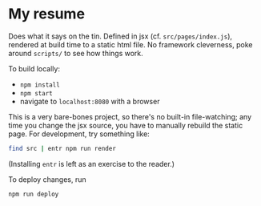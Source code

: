 # My resume

Does what it says on the tin. Defined in jsx (cf. `src/pages/index.js`), rendered at build time to a static html file. No framework cleverness, poke around `scripts/` to see how things work.

To build locally:
- `npm install`
- `npm start`
- navigate to `localhost:8080` with a browser

This is a very bare-bones project, so there's no built-in file-watching; any time you
change the jsx source, you have to manually rebuild the static page. For development, try something like:
``` sh
find src | entr npm run render
```

(Installing `entr` is left as an exercise to the reader.)

To deploy changes, run
``` sh
npm run deploy
```
